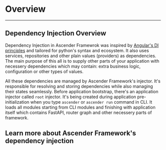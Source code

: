 # Overview
---
## Dependency Injection Overview

Dependency Injection in Ascender Framewrok was inspired by [Angular's DI principles](https://angular.dev/guide/di) and tailored for python's syntax and ecosystem. It also uses services, repositories and other plain values (providers) as dependencies. The main purpose of this all is to supply other parts of your application with necessery dependencies which may contain: extra business logic, configuration or other types of values.

All these dependencies are managed by Ascender Framework's injector. It's responsible for resolving and storing dependencies while also managing their states seamlessly.
Before application bootstrap, there's an application injector called `root` injector. It's being created during application pre-initialization when you type `ascender` or `ascender run` command in CLI. It loads all modules starting from CLI modules and finishing with application itself which contains FastAPI, router graph and other necessery parts of framework.

## Learn more about Ascender Framework's dependency injection
